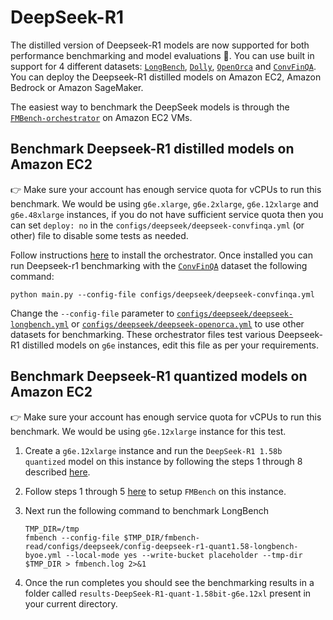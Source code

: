 # DeepSeek-R1

The distilled version of Deepseek-R1 models are now supported for both performance benchmarking and model evaluations 🎉. You can use built in support for 4 different datasets: [`LongBench`](https://huggingface.co/datasets/THUDM/LongBench), [`Dolly`](https://huggingface.co/datasets/databricks/databricks-dolly-15k), [`OpenOrca`](https://huggingface.co/datasets/Open-Orca/OpenOrca) and [`ConvFinQA`](https://huggingface.co/datasets/AdaptLLM/finance-tasks/tree/refs%2Fconvert%2Fparquet/ConvFinQA). You can deploy the Deepseek-R1 distilled models on Amazon EC2, Amazon Bedrock or Amazon SageMaker.

The easiest way to benchmark the DeepSeek models is through the [`FMBench-orchestrator`](https://github.com/awslabs/fmbench-orchestrator) on Amazon EC2 VMs.

## Benchmark Deepseek-R1 distilled models on Amazon EC2

👉 Make sure your account has enough service quota for vCPUs to run this benchmark. We would be using `g6e.xlarge`, `g6e.2xlarge`, `g6e.12xlarge` and `g6e.48xlarge` instances, if you do not have sufficient service quota then you can set `deploy: no` in the `configs/deepseek/deepseek-convfinqa.yml` (or other) file to disable some tests as needed.

Follow instructions [here](https://github.com/awslabs/fmbench-orchestrator?tab=readme-ov-file#install-fmbench-orchestrator-on-ec2) to install the orchestrator. Once installed you can run Deepseek-r1 benchmarking with the [`ConvFinQA`](https://huggingface.co/datasets/AdaptLLM/finance-tasks/tree/refs%2Fconvert%2Fparquet/ConvFinQA) dataset the following command:

```{.bashrc}
python main.py --config-file configs/deepseek/deepseek-convfinqa.yml
```
Change the `--config-file` parameter to [`configs/deepseek/deepseek-longbench.yml`](https://github.com/aws-samples/fmbench-orchestrator/blob/main/configs/deepseek/deepseek-longbench.yml) or [`configs/deepseek/deepseek-openorca.yml`](https://github.com/aws-samples/fmbench-orchestrator/blob/main/configs/deepseek/deepseek-openorca.yml) to use other datasets for benchmarking. These orchestrator files test various Deepseek-R1 distilled models on `g6e` instances, edit this file as per your requirements. 

## Benchmark Deepseek-R1 quantized models on Amazon EC2

👉 Make sure your account has enough service quota for vCPUs to run this benchmark. We would be using `g6e.12xlarge` instance for this test.


1. Create a `g6e.12xlarge` instance and run the `DeepSeek-R1 1.58b quantized` model on this instance by following the steps 1 through 8 described [here](https://github.com/aarora79/deepseek-r1-ec2?tab=readme-ov-file#quantized-models).

1. Follow steps 1 through 5 [here](https://aws-samples.github.io/foundation-model-benchmarking-tool/benchmarking_on_ec2.html#benchmarking-on-an-instance-type-with-nvidia-gpus-or-aws-chips) to setup `FMBench` on this instance.

1. Next run the following command to benchmark LongBench 

    ```{.bashrc}
    TMP_DIR=/tmp
    fmbench --config-file $TMP_DIR/fmbench-read/configs/deepseek/config-deepseek-r1-quant1.58-longbench-byoe.yml --local-mode yes --write-bucket placeholder --tmp-dir $TMP_DIR > fmbench.log 2>&1
    ```

1. Once the run completes you should see the benchmarking results in a folder called `results-DeepSeek-R1-quant-1.58bit-g6e.12xl` present in your current directory.
